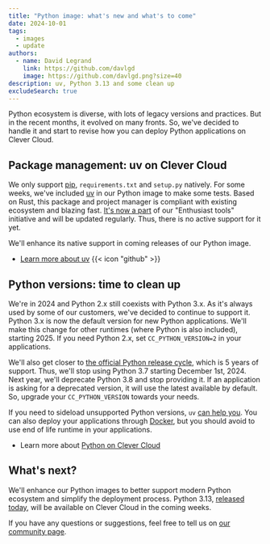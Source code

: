```yaml
---
title: "Python image: what's new and what's to come"
date: 2024-10-01
tags:
  - images
  - update
authors:
  - name: David Legrand
    link: https://github.com/davlgd
    image: https://github.com/davlgd.png?size=40
description: uv, Python 3.13 and some clean up
excludeSearch: true
---
```


Python ecosystem is diverse, with lots of legacy versions and practices. But in the recent months, it evolved on many fronts. So, we've decided to handle it and start to revise how you can deploy Python applications on Clever Cloud.

## Package management: uv on Clever Cloud

We only support [pip](https://packaging.python.org/en/latest/tutorials/installing-packages/), `requirements.txt` and `setup.py` natively. For some weeks, we've included [uv](https://docs.astral.sh/uv/getting-started/features/) in our Python image to make some tests. Based on Rust, this package and project manager is compliant with existing ecosystem and blazing fast. [It's now a part](/doc/applications/python/#use-uv-as-a-package-manager) of our "Enthusiast tools" initiative and will be updated regularly. Thus, there is no active support for it yet.

We'll enhance its native support in coming releases of our Python image.

* [Learn more about uv](https://github.com/astral-sh/uv) {{< icon "github" >}}

## Python versions: time to clean up

We're in 2024 and Python 2.x still coexists with Python 3.x. As it's always used by some of our customers, we've decided to continue to support it. Python 3.x is now the default version for new Python applications. We'll make this change for other runtimes (where Python is also included), starting 2025. If you need Python 2.x, set `CC_PYTHON_VERSION=2` in your applications.

We'll also get closer to [the official Python release cycle](https://devguide.python.org/versions/#python-release-cycle), which is 5 years of support. Thus, we'll stop using Python 3.7 starting December 1st, 2024. Next year, we'll deprecate Python 3.8 and stop providing it. If an application is asking for a deprecated version, it will use the latest available by default. So, upgrade your `CC_PYTHON_VERSION` towards your needs.

If you need to sideload unsupported Python versions, `uv` [can help you](https://docs.astral.sh/uv/guides/install-python/). You can also deploy your applications through [Docker](/doc/applications/docker), but you should avoid to use end of life runtime in your applications.

* Learn more about [Python on Clever Cloud](/doc/applications/python/)

## What's next?

We'll enhance our Python images to better support modern Python ecosystem and simplify the deployment process. Python 3.13, [released today](https://docs.python.org/3.13/whatsnew/3.13.html), will be available on Clever Cloud in the coming weeks.

If you have any questions or suggestions, feel free to tell us on [our community page](https://github.com/CleverCloud/Community/discussions/categories/paas-runtimes).
